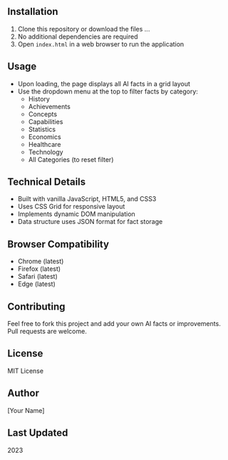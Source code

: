 
## Installation

1. Clone this repository or download the files ...
2. No additional dependencies are required
3. Open `index.html` in a web browser to run the application

## Usage

- Upon loading, the page displays all AI facts in a grid layout
- Use the dropdown menu at the top to filter facts by category:
  - History
  - Achievements
  - Concepts
  - Capabilities
  - Statistics
  - Economics
  - Healthcare
  - Technology
  - All Categories (to reset filter)

## Technical Details

- Built with vanilla JavaScript, HTML5, and CSS3
- Uses CSS Grid for responsive layout
- Implements dynamic DOM manipulation
- Data structure uses JSON format for fact storage

## Browser Compatibility

- Chrome (latest)
- Firefox (latest)
- Safari (latest)
- Edge (latest)

## Contributing

Feel free to fork this project and add your own AI facts or improvements. Pull requests are welcome.

## License

MIT License

## Author

[Your Name]

## Last Updated

2023

